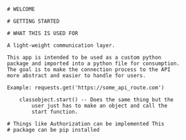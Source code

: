 
                
                # WELCOME

                # GETTING STARTED

                # WHAT THIS IS USED FOR

                A light-weight communication layer.

                This app is intended to be used as a custom python 
                package and imported into a python file for consumption. 
                The goal is to make the connection process to the API 
                more abstract and easier to handle for users.

                Example: requests.get('https://some_api_route.com')

                    classobject.start() -- Does the same thing but the 
                        user just has to make an object and call the 
                        start function.

                # Things like Authorization can be implemented This 
                # package can be pip installed
                
